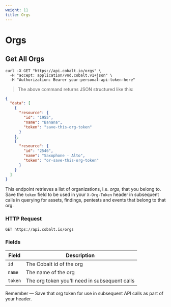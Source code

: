 ```yaml
---
weight: 11
title: Orgs
---
```


# Orgs

## Get All Orgs

```shell
curl -X GET "https://api.cobalt.io/orgs" \
  -H "accept: application/vnd.cobalt.v1+json" \
  -H "Authorization: Bearer your-personal-api-token-here"
```

> The above command returns JSON structured like this:

```json
{
  "data": [
    {
      "resource": {
        "id": "1955",
        "name": "Banana",
        "token": "save-this-org-token"
      }
    },
    {
      "resource": {
        "id": "2546",
        "name": "Saxophone - Alto",
        "token": "or-save-this-org-token"
      }
    }
  ]
}
```

This endpoint retrieves a list of organizations, i.e. *orgs*, that you belong to. Save the `token` field to be used in your `X-Org-Token` header in subsequent calls in querying for assets, findings, pentests and events that belong to that org. 


### HTTP Request

`GET https://api.cobalt.io/orgs`

### Fields

Field       | Description
----------- | -----------
`id`        | The Cobalt id of the org
`name`      | The name of the org
`token`     | The org token you'll need in subsequent calls


<aside class="success">
Remember — Save that org token for use in subsequent API calls as part of your header.
</aside>
